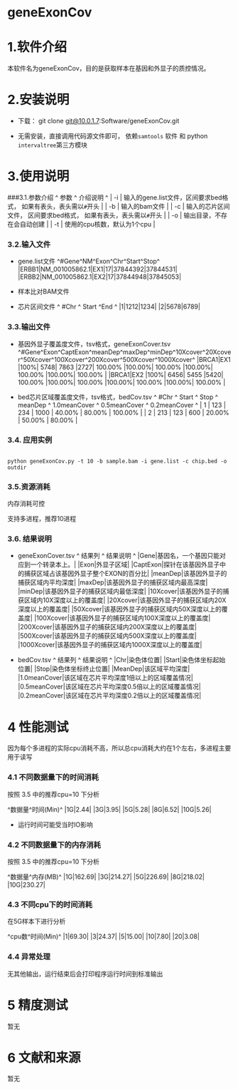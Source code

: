 geneExonCov
===========

# 1.软件介绍

本软件名为geneExonCov，目的是获取样本在基因和外显子的质控情况。

# 2.安装说明

* 下载：  git clone git@10.0.1.7:Software/geneExonCov.git


* 无需安装，直接调用代码源文件即可， 依赖`samtools` 软件 和 python `intervaltree`第三方模块


# 3.使用说明
###3.1.参数介绍
^ 参数  ^ 介绍说明                                                        ^
| -i  | 输入的gene.list文件，区间要求bed格式， 如果有表头，表头需以`#`开头  |
| -b  | 输入的bam文件                                                    |
| -c  | 输入的芯片区间文件， 区间要求bed格式， 如果有表头，表头需以`#`开头      |
| -o  | 输出目录，不存在会自动创建                                            |
| -t  | 使用的cpu核数，默认为1个cpu                                           |



### 3.2.输入文件

* gene.list文件
^#Gene^NM^Exon^Chr^Start^Stop^
|ERBB1|NM\_001005862.1|EX1|17|37844392|37844531|
|ERBB2|NM\_001005862.1|EX2|17|37844948|37845053|

* 样本比对BAM文件

* 芯片区间文件
^ #Chr   ^ Start ^End ^
|1|1212|1234| 
|2|5678|6789| 


### 3.3.输出文件

* 基因外显子覆盖度文件，tsv格式，geneExonCover.tsv
^#Gene^Exon^CaptExon^meanDep^maxDep^minDep^10Xcover^20Xcover^50Xcover^100Xcover^200Xcover^500Xcover^1000Xcover^
|BRCA1|EX1	|100%|	5748|	7863	|2727|	100.00%	|100.00%|	100.00%	|100.00%|	100.00%	|100.00%|	100.00%	|
|BRCA1|EX2	|100%|	6456|	5455	|5420|	100.00%	|100.00%|	100.00%	|100.00%|	100.00%	|100.00%|	100.00%	|

* bed芯片区域覆盖度文件，tsv格式，bedCov.tsv
^ #Chr  ^ Start  ^ Stop  ^  meanDep  ^ 1.0meanCover  ^ 0.5meanCover  ^  0.2meanCover ^
| 1     | 123    | 234   | 1000      | 40.00%        | 80.00%        | 100.00%       |
| 2     | 213    | 123   | 600       | 20.00%        | 50.00%        | 80.00%        |


### 3.4. 应用实例
<code>
python geneExonCov.py -t 10 -b sample.bam -i gene.list -c chip.bed -o outdir
</code>

### 3.5.资源消耗
内存消耗可控

支持多进程，推荐10进程

### 3.6. 结果说明
* geneExonCover.tsv
^ 结果列        ^ 结果说明                              ^
|Gene|基因名，一个基因只能对应到一个转录本上。|
|Exon|外显子区域|
|CaptExon|探针在该基因外显子中的捕获区域占该基因外显子整个EXON的百分比|
|meanDep|该基因外显子的捕获区域内平均深度|
|maxDep|该基因外显子的捕获区域内最高深度|
|minDep|该基因外显子的捕获区域内最低深度|
|10Xcover|该基因外显子的捕获区域内10X深度以上的覆盖度|
|20Xcover|该基因外显子的捕获区域内20X深度以上的覆盖度|
|50Xcover|该基因外显子的捕获区域内50X深度以上的覆盖度|
|100Xcover|该基因外显子的捕获区域内100X深度以上的覆盖度|
|200Xcover|该基因外显子的捕获区域内200X深度以上的覆盖度|
|500Xcover|该基因外显子的捕获区域内500X深度以上的覆盖度|
|1000Xcover|该基因外显子的捕获区域内1000X深度以上的覆盖度|

* bedCov.tsv
^ 结果列        ^ 结果说明                              ^
|Chr|染色体位置|
|Start|染色体坐标起始位置|
|Stop|染色体坐标终止位置|
|MeanDep|该区域平均深度|
|1.0meanCover|该区域在芯片平均深度1倍以上的区域覆盖情况|
|0.5meanCover|该区域在芯片平均深度0.5倍以上的区域覆盖情况|
|0.2meanCover|该区域在芯片平均深度0.2倍以上的区域覆盖情况|

# 4 性能测试

因为每个多进程的实际cpu消耗不高，所以总cpu消耗大约在1个左右，多进程主要用于读写

### 4.1 不同数据量下的时间消耗

按照 3.5 中的推荐cpu=10 下分析

^数据量^时间(Min)^
|1G|2.44|
|3G|3.95|
|5G|5.28|
|8G|6.52|
|10G|5.26|

* 运行时间可能受当时IO影响

### 4.2 不同数据量下的内存消耗  

按照 3.5 中的推荐cpu=10 下分析

^数据量^内存(MB)^
|1G|162.69|
|3G|214.27|
|5G|226.69|
|8G|218.02|
|10G|230.27|

### 4.3 不同cpu下的时间消耗

在5G样本下进行分析

^cpu数^时间(Min)^
|1|69.30|
|3|24.37|
|5|15.00|
|10|7.80|
|20|3.08|


### 4.4 异常处理

无其他输出，运行结束后会打印程序运行时间到标准输出


# 5 精度测试

暂无

# 6 文献和来源
暂无
